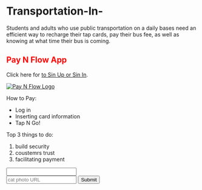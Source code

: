 # Transportation-In-
Students and adults who use public transportation on a daily bases need an efficient way to recharge their tap cards, pay their bus fee, as well as knowing at what time their bus is coming. 

<link href="file:///Users/macbookpro/Desktop/Screen%20Shot%202017-01-12%20at%2012.07.51%20PM.png" rel="stylesheet" type="text/css">
<style>
  .red-text {
    color: red;
  }

  h2 {
    font-family: Lobster, Monospace;
  }

  p {
    font-size: 16px;
    font-family: Monospace;
  }

  .thick-green-border {
    border-color: green;
    border-width: 10px;
    border-style: solid;
    border-radius: 50%;
  }

  .smaller-image {
    width: 100px;
  }
</style>

<h2 class="red-text">Pay N Flow App</h2>

<p>Click here for <a href="#">to Sin Up or Sin In</a>.</p>

<a href="#"><img class="smaller-image thick-green-border" alt="Pay N Flow Logo " src="https://www.innovationportal.org/file/download/389869"></a>

<p>How to Pay:</p>
<ul>
  <li>Log in</li>
  <li>Inserting card information </li>
  <li>Tap N Go!</li>
</ul>
<p>Top 3 things to do:</p>
<ol>
  <li>build security </li>
  <li>coustemrs trust</li>
  <li>facilitating payment</li>
</ol>
<input type="text">

<form action="/submit-cat-photo">
  <input type="text" placeholder="cat photo URL">
  <button type="submit">Submit</button>
</form>
